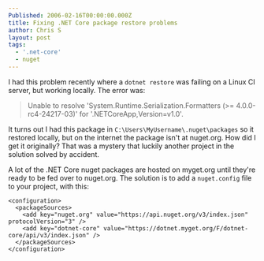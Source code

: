```yaml
---
Published: 2006-02-16T00:00:00.000Z
title: Fixing .NET Core package restore problems
author: Chris S
layout: post
tags:
  - '.net-core'
  - nuget
---
```


I had this problem recently where a `dotnet restore` was failing on a Linux CI server, but working locally. The error was:

> Unable to resolve 'System.Runtime.Serialization.Formatters (>= 4.0.0-rc4-24217-03)' for '.NETCoreApp,Version=v1.0'.

It turns out I had this package in `C:\Users\MyUsername\.nuget\packages` so it restored locally, but on the internet the package isn't at nuget.org. How did I get it originally? That was a mystery that luckily another project in the solution solved by accident. 

A lot of the .NET Core nuget packages are hosted on myget.org until they're ready to be fed over to nuget.org. The solution is to add a `nuget.config` file to your project, with this:


    <configuration>
      <packageSources>
        <add key="nuget.org" value="https://api.nuget.org/v3/index.json" protocolVersion="3" />
        <add key="dotnet-core" value="https://dotnet.myget.org/F/dotnet-core/api/v3/index.json" />
      </packageSources>
    </configuration>
